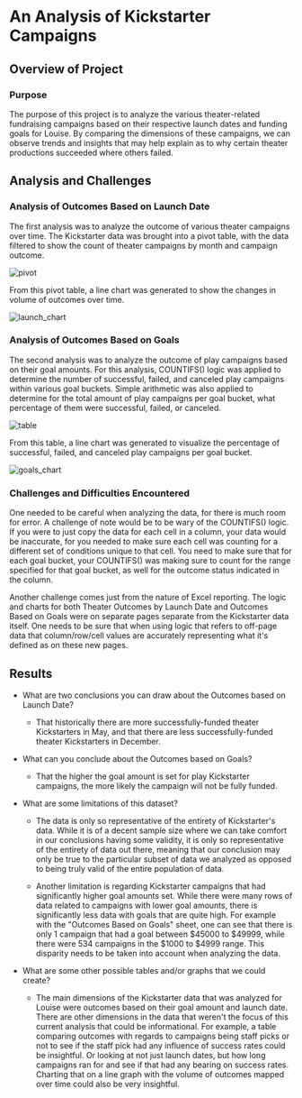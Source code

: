 # An Analysis of Kickstarter Campaigns

## Overview of Project

### Purpose
The purpose of this project is to analyze the various theater-related fundraising campaigns based on their respective launch dates and funding goals for Louise. By comparing the dimensions of these campaigns, we can observe trends and insights that may help explain as to why certain theater productions succeeded where others failed.

## Analysis and Challenges

### Analysis of Outcomes Based on Launch Date
The first analysis was to analyze the outcome of various theater campaigns over time. The Kickstarter data was brought into a pivot table, with the data filtered to show the count of theater campaigns by month and campaign outcome.

![pivot](https://github.com/typicalchazz/Kickstarter-analysis/blob/main/Resources/Theater_Outcomes_Pivot.png)

From this pivot table, a line chart was generated to show the changes in volume of outcomes over time. 

![launch_chart](https://github.com/typicalchazz/Kickstarter-analysis/blob/main/Resources/Theater_Outcomes_vs_Launch.png)

### Analysis of Outcomes Based on Goals
The second analysis was to analyze the outcome of play campaigns based on their goal amounts. For this analysis, COUNTIFS() logic was applied to determine the number of successful, failed, and canceled play campaigns within various goal buckets. Simple arithmetic was also applied to determine for the total amount of play campaigns per goal bucket, what percentage of them were successful, failed, or canceled.

![table](https://github.com/typicalchazz/Kickstarter-analysis/blob/main/Resources/Outcomes_Table.png)

From this table, a line chart was generated to visualize the percentage of successful, failed, and canceled play campaigns per goal bucket.

![goals_chart](https://github.com/typicalchazz/Kickstarter-analysis/blob/main/Resources/Outcomes_vs_Goals.png)

### Challenges and Difficulties Encountered
One needed to be careful when analyzing the data, for there is much room for error. A challenge of note would be to be wary of the COUNTIFS() logic. If you were to just copy the data for each cell in a column, your data would be inaccurate, for you needed to make sure each cell was counting for a different set of conditions unique to that cell. You need to make sure that for each goal bucket, your COUNTIFS() was making sure to count for the range specified for that goal bucket, as well for the outcome status indicated in the column.

Another challenge comes just from the nature of Excel reporting. The logic and charts for both Theater Outcomes by Launch Date and Outcomes Based on Goals were on separate pages separate from the Kickstarter data itself. One needs to be sure that when using logic that refers to off-page data that column/row/cell values are accurately representing what it's defined as on these new pages. 

## Results

- What are two conclusions you can draw about the Outcomes based on Launch Date?
  - That historically there are more successfully-funded theater Kickstarters in May, and that there are less successfully-funded theater Kickstarters in December.

- What can you conclude about the Outcomes based on Goals?
  - That the higher the goal amount is set for play Kickstarter campaigns, the more likely the campaign will not be fully funded.

- What are some limitations of this dataset?
  - The data is only so representative of the entirety of Kickstarter's data. While it is of a decent sample size where we can take comfort in our conclusions having some validity, it is only so representative of the entirety of data out there, meaning that our conclusion may only be true to the particular subset of data we analyzed as opposed to being truly valid of the entire population of data. 
  
  - Another limitation is regarding Kickstarter campaigns that had significantly higher goal amounts set. While there were many rows of data related to campaigns with lower goal amounts, there is significantly less data with goals that are quite high. For example with the "Outcomes Based on Goals" sheet, one can see that there is only 1 campaign that had a goal between $45000 to $49999, while there were 534 campaigns in the $1000 to $4999 range. This disparity needs to be taken into account when analyzing the data.

- What are some other possible tables and/or graphs that we could create?
  - The main dimensions of the Kickstarter data that was analyzed for Louise were outcomes based on their goal amount and launch date. There are other dimensions in the data that weren't the focus of this current analysis that could be informational. For example, a table comparing outcomes with regards to campaigns being staff picks or not to see if the staff pick had any influence of success rates could be insightful. Or looking at not just launch dates, but how long campaigns ran for and see if that had any bearing on success rates. Charting that on a line graph with the volume of outcomes mapped over time could also be very insightful.  

